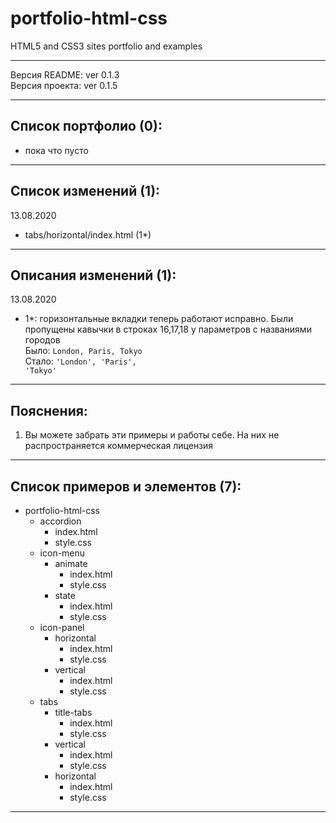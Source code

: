 # portfolio-html-css
HTML5 and CSS3 sites portfolio and examples<br>
<hr>

Версия README: ver 0.1.3 <br>
Версия проекта: ver 0.1.5
<hr>

Список портфолио (0):
-

- пока что пусто

<hr>

Список изменений (1):
-
13.08.2020
- tabs/horizontal/index.html (1*)

<hr>

Описания изменений (1):
-

13.08.2020
- 1*: горизонтальные вкладки теперь работают
исправно. Были пропущены кавычки в строках 16,17,18
у параметров с названиями городов <br>
Было: <code>London, Paris, Tokyo</code><br>
Стало: <code>'London', 'Paris', 'Tokyo'</code>

<hr>

Пояснения:
-
1. Вы можете забрать эти примеры и работы себе.
На них не распространяется коммерческая лицензия

<hr>

Список примеров и элементов (7):
-

- portfolio-html-css
  - accordion
    - index.html
    - style.css
  - icon-menu
    - animate
      - index.html
      - style.css
    - state
      - index.html
      - style.css
  - icon-panel
    - horizontal
      - index.html
      - style.css
    - vertical
      - index.html
      - style.css
  - tabs
    - title-tabs
      - index.html
      - style.css
    - vertical
      - index.html
      - style.css
    - horizontal
      - index.html
      - style.css
    
<hr>